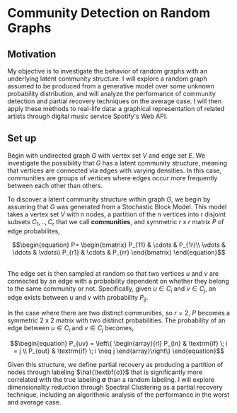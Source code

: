 # Community Detection on Random Graphs 

## Motivation

  My objective is to investigate the behavior of random graphs with an underlying latent community structure. I will explore a random graph assumed to be produced from a generative model over some unknown probability distribution, and will analyze the performance of community detection and partial recovery techniques on the average case. I will then apply these methods to real-life data: a graphical representation of related artists through digital music service Spotify's Web API.
  
  
## Set up

  Begin with undirected graph $G$ with vertex set $V$ and edge set $E$. We investigate the possibility that $G$ has a latent community structure, meaning that vertices are connected via edges with varying densities. In this case, communities are groups of vertices where edges occur more frequently between each other than others. 
  
  To discover a latent community structure within graph $G$, we begin by assuming that $G$ was generated from a Stochastic Block Model. This model takes a vertex set $V$ with n nodes, a partition of the n vertices into r disjoint subsets $C_1,..,C_r$ that we call **communities**, and symmetric $r$ x $r$ matrix $P$ of edge probabilites, 


```math
\begin{equation}
P=
\begin{bmatrix}
P_{11} & \cdots & P_{1r}\\
\vdots & \ddots & \vdots\\
P_{r1} & \cdots & P_{rr}
\end{bmatrix}
\end{equation}
```

\
The edge set is then sampled at random so that two vertices $u$ and $v$ are connected by an edge with a probability dependent on whether they belong to the same community or not. Specifically, given $u∈C_i$ and $v∈C_j$, an edge exists between $u$ and $v$ with probability $P_{ij}$. 

In the case where there are two distinct communities, so $r=2$, $P$ becomes a symmetric $2$ x $2$ matrix with two distinct probabilities. The probability of an edge between $u∈C_i$ and $v∈C_j$ becomes,


```math
\begin{equation}
P_{uv} = 
\left\{ 
  \begin{array}{rl}
   P_{in} & \textrm{if} \; i = j \\
   P_{out} & \textrm{if} \; i \neq j
\end{array}\right\}
\end{equation}
```


Given this structure, we define partial recovery as producing a partition of nodes through labeling $\hat{\textbf{σ}}$ that is significantly more correlated with the true labeling $\textbf{σ}$ than a random labeling. I will explore dimensionality reduction through Spectral Clustering as a partial recovery technique, including an algorithmic analysis of the performance in the worst and average case. 




